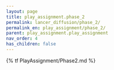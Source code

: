 ```yaml
---
layout: page
title: play_assignment.phase_2
permalink: lancer_diffusion/phase_2/
permalink_en: play_assignment/phase_2/
parent: play_assignment.play_assignment
nav_order: 4
has_children: false
---
```


{% tf PlayAssignment/Phase2.md %}
